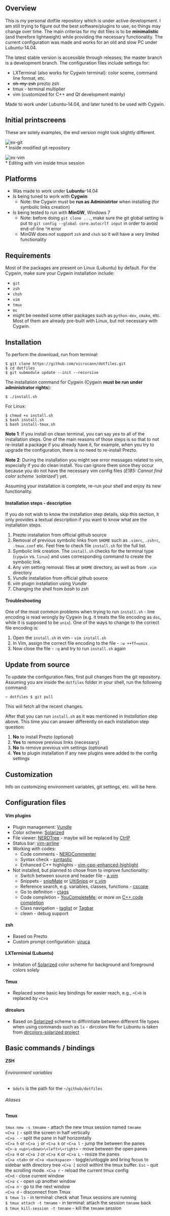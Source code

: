 ## Overview

This is my personal dotfile repository which is under active development. I am still trying to figure out the best software/plugins to use, so things may change over time. The main criterias for my dot files is to be **minimalistic** (and therefore lightweight) while providing the necessary functionality. The current configuration was made and works for an old and slow PC under Lubuntu-14.04. 

The latest stable version is accessible through releases; the master branch is a development branch. The configuration files include settings for: 

* LXTerminal (also works for Cygwin terminal): color sceme, command line format, etc.
* ~~oh-my-zsh~~ prezto zsh
* tmux - terminal multiplier
* vim (customized for C++ and Qt development mainly)

Made to work under Lubuntu-14.04, and later tuned to be used with Cygwin.

## Initial printscreens

These are solely examples, the end version might look slightly different.  

![ex-git](https://github.com/vicrucann/dotfiles/blob/master/img/ex-git.png?raw=true "Git repo example")  
\* Inside modified git repository  

![ex-vim](https://github.com/vicrucann/dotfiles/blob/master/img/ex-vim.png?raw=true "Vim and tmux example")  
\* Editing with vim inside tmux session  

## Platforms

* Was made to work under **Lubuntu**-14.04
* Is being tuned to work with **Cygwin** 
	* Note: the Cygwin must be **run as Administrtor** when installing (for symbolic links creation) 
* Is being tested to run with **MinGW**, Windows 7
    * Note: before doing `git clone ...`, make sure the git global setting is put to `git config --global core.autocrlf input` in order to avoid end-of-line `^M` error
    * MinGW does not support `zsh` and `chsh` so it will have a very limited functionality

## Requirements

Most of the packages are present on Linux (Lubuntu) by default. For the Cygwin, make sure your Cygwin installation include:

* `git`
* `zsh`
* `chsh`
* `vim`
* `tmux`
* `mc`
* might be needed some other packages such as `python-dev`, `cmake`, etc. Most of them are already pre-built with Linux, but not necessary with Cygwin.

## Installation  

To perform the download, run from terminal:  

```
$ git clone https://github.com/vicrucann/dotfiles.git  
$ cd dotfiles
$ git submodule update --init --recursive  
```

The installation command for Cygwin (Cygwin **must be run under administrator rights**):
  
```
$ ./install.sh
```

For Linux:
  
```
$ chmod +x install.sh
$ bash install.sh
$ bash install-tmux.sh
```

**Note 1**: If you install on clean terminal, you can say *yes* to all of the installation steps. One of the main reasons of those steps is so that to not re-install a package if you already have it, for example, when you try to upgrade the configuration, there is no need to re-install Prezto.

**Note 2**: During the installation you might see error messages related to *vim*, especially if you do clean install. You can ignore them since they occur because you do not have the necessary vim config files (*E185: Cannot find color scheme 'solarized'*) yet.

Assuming your installation is complete, re-run your shell and enjoy its new functionality.

#### Installation steps - description

If you do not wish to know the installation step details, skip this section, it only provides a textual description if you want to know what are the installation steps.

1. Prezto installation from official github source
2. Removal of previous symbolic links from `$HOME` such as `.vimrc`, `.zshrc`, `.tmux.conf` etc. Feel free to check file `install.sh` for the full list.
3. Symbolic link creation. The `install.sh` checks for the terminal type (`cygwin` vs. `linux`) and uses corresponding command to create the symbolic link.
4. Any *vim* setting removal: files at `$HOME` directory, as well as from `.vim` directory
5. *Vundle* installation from official github source
5. *vim* plugin installation using *Vundle*
6. Changing the shell from *bash* to *zsh*

#### Troubleshooting

One of the most common problems when trying to run `install.sh` - line encoding is read wrongly by Cygwin (e.g. it treats the file encoding as `dos`, while it is supposed to be `unix`). One of the ways to change to the correct file encoding is:

1. Open the `install.sh` in vim - `vim install.sh`
2. In Vim, assign the correct file encoding to the file - `:w ++ff=unix`
3. Now close the file - `:q` and try to run `install.sh` again 

## Update from source

To update the configuration files, first pull changes from the git repository. Assuming you are inside the `dotfiles` folder in your shell, run the following command:

```
~ dotfiles $ git pull
```

This will fetch all the recent changes.

After that you can run `install.sh` as it was mentioned in *Installation* step above. This time you can answer differently on each installation step question:

1. **No** to install Prezto (optional)
2. **Yes** to remove previous links (necessary)
3. **No** to remove previous vim settings (optional)
4. **Yes** to plugin installation if any new plugins were added to the config settings

## Customization

Info on customizing environment variables, git settings, etc. will be here.

## Configuration files

#### Vim plugins
* Plugin management: [Vundle](https://github.com/VundleVim/Vundle.vim)
* Color scheme: [Solarized](https://github.com/altercation/vim-colors-solarized)
* File viewer: [NERDTree](https://github.com/scrooloose/nerdtree) - maybe will be replaced by [CtrlP](https://github.com/kien/ctrlp.vim)
* Status bar: [vim-airline](https://github.com/bling/vim-airline)
* Working with codes: 
    * Code comments - [NERDCommenter](https://github.com/scrooloose/nerdcommenter) 
    * Syntax check - [syntastic](https://github.com/scrooloose/syntastic) 
    * Enhanced C++ highlights - [vim-cpp-enhanced-highlight](https://github.com/octol/vim-cpp-enhanced-highlight)
* Not installed, but planned to chose from to improve functionality:
    * Switch between source and header file - [a.vim](http://www.vim.org/scripts/script.php?script_id=31)
    * Snippets - [snipMate](http://www.vim.org/scripts/script.php?script_id=2540) or [UltiSnips](http://www.vim.org/scripts/script.php?script_id=2715) or [c.vim](http://www.vim.org/scripts/script.php?script_id=213)
    * Reference search, e.g. variables, classes, functions - [cscope](http://cscope.sourceforge.net/cscope_vim_tutorial.html)
    * Go to definition - [ctags](http://ctags.sourceforge.net/)
    * Code completion - [YouCompleteMe](https://github.com/Valloric/YouCompleteMe); or more on [C++ code completion](http://vim.wikia.com/wiki/VimTip1608)
    * Class navigation - [taglist](http://vim-taglist.sourceforge.net/) or [Tagbar](http://www.vim.org/scripts/script.php?script_id=3465)   
    * clewn - debug support  

#### zsh
* Based on Prezto  
* Custom prompt configuration: [viruca](://github.com/vicrucann/dotfiles/blob/master/viruca.zsh-theme)

#### LXTerminial (Lubuntu)
* Imitation of [Solarized](https://github.com/altercation/vim-colors-solarized) color scheme for background and foreground colors solely

#### Tmux
* Replaced some basic key bindings for easier reach, e.g., `<C>b` is replaced by `<C>a`

#### dircolors
* Based on [Solarized](https://github.com/altercation/vim-colors-solarized) scheme to diffirintiate between different file types when using commands such as `ls` - dircolors file for Lubuntu is taken from [dircolors-solarized project](https://github.com/seebi/dircolors-solarized)

## Basic commands / bindings

#### ZSH
###### Environment variables
* `$dots` is the path for the `~/github/dotfiles`

###### Aliases


#### Tmux

`tmux new -s tmname` - attach the new tmux session named `tmname`  
`<C>a |` - split the screen in half vertically  
`<C>a -` - split the pane in half horizontally  
`<C>a h` or `<C>a j` or `<C>a k` or `<C>a l` - jump the between the panes   
`<C>-a <up>\<down>\<left>\<right>` - move between the open panes  
`<C>a H` or `<C>a J` or `<C>a K` or `<C>a L` - resize the panes   
`<C>a <tab>` or `<C>a <backspace>` - toggle/untoggle and bring focus to sidebar with directory tree 
`<C>a [` scroll withint the tmux buffer. `Esc` - quit the scrolling mode.
`<C>a r` - reload the current tmux config  
`<C>d` - close current window  
`<C>a c` - open up another window  
`<C>a n` - go to the next window  
`<C>a d` - disconnect from Tmux  
`$ tmux ls` - in terminal: check what Tmux sessions are running  
`$ tmux attach -t tmname` - in terminal: attach the session `tmname` back  
`$ tmux kill-session -t tmname` - kill the `tmname` session  






